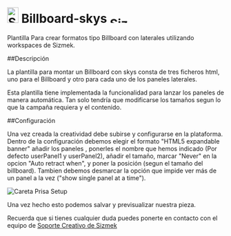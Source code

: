 # <a href="https://platform.mediamind.com"><img src="http://www.sizmek.es/eb/users/javiegido_/__logos/HTML5.png" alt="Sizmek" width="26" height="36" /></a> Billboard-skys <a href="https://platform.mediamind.com"><img src="http://www.sizmek.es/eb/users/javiegido_/__logos/logo-dark.png" alt="Sizmek" width="57" height="15" /></a>

Plantilla Para crear formatos tipo Billboard con laterales utilizando workspaces de Sizmek.

##Descripción

La plantilla para montar un Billboard con skys consta de tres ficheros html, uno para el Billboard y otro para cada uno de los paneles laterales.

Esta plantilla tiene implementada la funcionalidad para lanzar los paneles de manera automática. Tan solo tendría que modificarse los tamaños segun lo que la campaña requiera y el contenido.

##Configuración

Una vez creada la creatividad debe subirse y configurarse en la plataforma. Dentro de la configuración debemos elegir el formato "HTML5 expandable banner" añadir los paneles , ponerles el nombre que hemos indicado (Por defecto userPanel1 y userPanel2), añadir el tamaño, marcar "Never" en la opcion "Auto retract when", y poner la posición (segun el tamaño del billboard). Tambien debemos desmarcar la opción que impide ver más de un panel a la vez ("show single panel at a time").

![Careta Prisa Setup](https://cloud.githubusercontent.com/assets/6514876/10815257/26c6a794-7e2b-11e5-9b65-38dcb1debc0a.png)

Una vez hecho esto podemos salvar y previsualizar nuestra pieza.

Recuerda que si tienes cualquier duda puedes ponerte en contacto con el equipo de <a href="mailto:creativesupport-spain@sizmek.com">Soporte Creativo de Sizmek</a>
